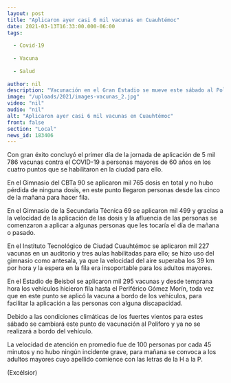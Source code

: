 ```yaml
---
layout: post
title: "Aplicaron ayer casi 6 mil vacunas en Cuauhtémoc"
date: 2021-03-13T16:33:00.000-06:00
tags:
  
  - Covid-19
  
  - Vacuna
  
  - Salud
  
author: nil
description: "Vacunación en el Gran Estadio se mueve este sábado al Poliforo"
image: "/uploads/2021/images-vacunas_2.jpg"
video: "nil"
audio: "nil"
alt: "Aplicaron ayer casi 6 mil vacunas en Cuauhtémoc"
front: false
section: "Local"
news_id: 183406
---
```


Con gran éxito concluyó el primer día de la jornada de aplicación de 5 mil 786 vacunas contra el COVID-19 a personas mayores de 60 años en los cuatro puntos que se habilitaron en la ciudad para ello.

En el Gimnasio del CBTa 90 se aplicaron mil 765 dosis en total y no hubo pérdida de ninguna dosis, en este punto llegaron personas desde las cinco de la mañana para hacer fila.

En el Gimnasio de la Secundaria Técnica 69 se aplicaron mil 499 y gracias a la velocidad de la aplicación de las dosis y la afluencia de las personas se comenzaron a aplicar a algunas personas que les tocaría el día de mañana o pasado.

En el Instituto Tecnológico de Ciudad Cuauhtémoc se aplicaron mil 227 vacunas en un auditorio y tres aulas habilitadas para ello; se hizo uso del gimnasio como antesala, ya que la velocidad del aire superaba los 39 km por hora y la espera en la fila era insoportable para los adultos mayores.

En el Estadio de Beisbol se aplicaron mil 295 vacunas y desde temprana hora los vehículos hicieron fila hasta el Periférico Gómez Morín, toda vez que en este punto se aplicó la vacuna a bordo de los vehículos, para facilitar la aplicación a las personas con alguna discapacidad.

Debido a las condiciones climáticas de los fuertes vientos para estes sábado se cambiará este punto de vacunación al Poliforo y ya no se realizará a bordo del vehículo.

La velocidad de atención en promedio fue de 100 personas por cada 45 minutos y no hubo ningún incidente grave, para mañana se convoca a los adultos mayores cuyo apellido comience con las letras de la H a la P.

(Excélsior)